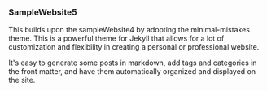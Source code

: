 ### SampleWebsite5

This builds upon the sampleWebsite4 by adopting the minimal-mistakes theme. This is a powerful theme for Jekyll that allows for a lot of customization and flexibility in creating a personal or professional website.

It's easy to generate some posts in markdown, add tags and categories in the front matter, and have them automatically organized and displayed on the site.
